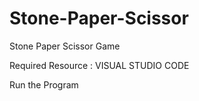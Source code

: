 # Stone-Paper-Scissor
Stone Paper Scissor Game

Required Resource : VISUAL STUDIO CODE

Run the Program
